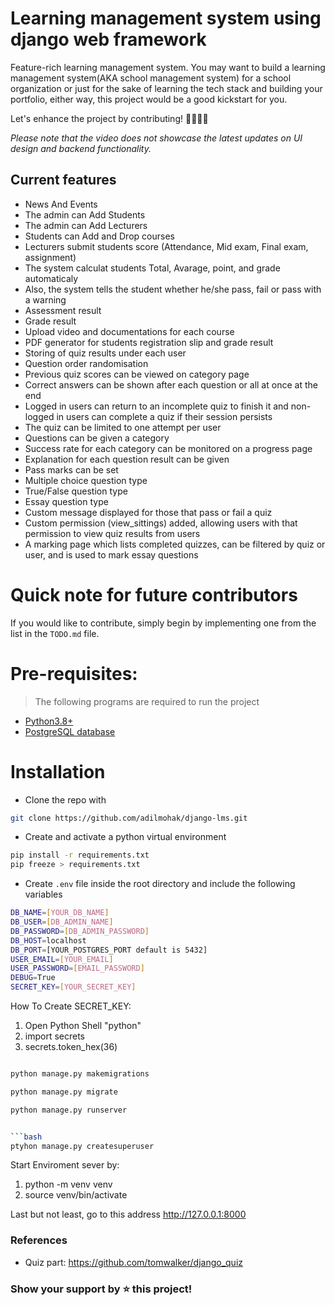 # Learning management system using django web framework

Feature-rich learning management system. You may want to build a learning management system(AKA school management system) for a school organization or just for the sake of learning the tech stack and building your portfolio, either way, this project would be a good kickstart for you.

Let's enhance the project by contributing! 👩‍💻👩‍💻

_Please note that the video does not showcase the latest updates on UI design and backend functionality._

## Current features

- News And Events
- The admin can Add Students
- The admin can Add Lecturers
- Students can Add and Drop courses
- Lecturers submit students score (Attendance, Mid exam, Final exam, assignment)
- The system calculat students Total, Avarage, point, and grade automaticaly
- Also, the system tells the student whether he/she pass, fail or pass with a warning
- Assessment result
- Grade result
- Upload video and documentations for each course
- PDF generator for students registration slip and grade result
- Storing of quiz results under each user
- Question order randomisation
- Previous quiz scores can be viewed on category page
- Correct answers can be shown after each question or all at once at the end
- Logged in users can return to an incomplete quiz to finish it and non-logged in users can complete a quiz if their session persists
- The quiz can be limited to one attempt per user
- Questions can be given a category
- Success rate for each category can be monitored on a progress page
- Explanation for each question result can be given
- Pass marks can be set
- Multiple choice question type
- True/False question type
- Essay question type
- Custom message displayed for those that pass or fail a quiz
- Custom permission (view_sittings) added, allowing users with that permission to view quiz results from users
- A marking page which lists completed quizzes, can be filtered by quiz or user, and is used to mark essay questions

# Quick note for future contributors

If you would like to contribute, simply begin by implementing one from the list in the `TODO.md` file.

# Pre-requisites:

> The following programs are required to run the project

- [Python3.8+](https://www.python.org/downloads/)
- [PostgreSQL database](https://www.postgresql.org/download/)

# Installation

- Clone the repo with

```bash
git clone https://github.com/adilmohak/django-lms.git
```

- Create and activate a python virtual environment

```bash
pip install -r requirements.txt
pip freeze > requirements.txt
```

- Create `.env` file inside the root directory and include the following variables

```bash
DB_NAME=[YOUR_DB_NAME]
DB_USER=[DB_ADMIN_NAME]
DB_PASSWORD=[DB_ADMIN_PASSWORD]
DB_HOST=localhost
DB_PORT=[YOUR_POSTGRES_PORT default is 5432]
USER_EMAIL=[YOUR_EMAIL]
USER_PASSWORD=[EMAIL_PASSWORD]
DEBUG=True
SECRET_KEY=[YOUR_SECRET_KEY]
```

How To Create SECRET_KEY:

1. Open Python Shell "python"
2. import secrets
3. secrets.token_hex(36)

```bash

python manage.py makemigrations
```

```bash
python manage.py migrate
```

````bash
python manage.py runserver


```bash
ptyhon manage.py createsuperuser

````

Start Enviroment sever by:

1.  python -m venv venv
2.  source venv/bin/activate

Last but not least, go to this address http://127.0.0.1:8000

### References

- Quiz part: https://github.com/tomwalker/django_quiz

### Show your support by ⭐️ this project!
